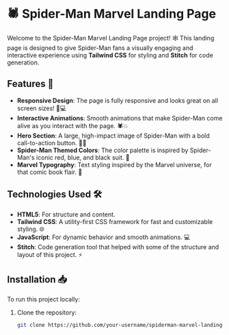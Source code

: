 # 🕷️ Spider-Man Marvel Landing Page

Welcome to the Spider-Man Marvel Landing Page project! 🕸️ This landing page is designed to give Spider-Man fans a visually engaging and interactive experience using **Tailwind CSS** for styling and **Stitch** for code generation.

## Features 🚀

- **Responsive Design**: The page is fully responsive and looks great on all screen sizes! 📱💻
- **Interactive Animations**: Smooth animations that make Spider-Man come alive as you interact with the page. 🕷️💥
- **Hero Section**: A large, high-impact image of Spider-Man with a bold call-to-action button. 🦸‍♂️
- **Spider-Man Themed Colors**: The color palette is inspired by Spider-Man's iconic red, blue, and black suit. 🎨
- **Marvel Typography**: Text styling inspired by the Marvel universe, for that comic book flair. 📖

## Technologies Used 🛠️

- **HTML5**: For structure and content.
- **Tailwind CSS**: A utility-first CSS framework for fast and customizable styling. 🌐
- **JavaScript**: For dynamic behavior and smooth animations. 💻
- **Stitch**: Code generation tool that helped with some of the structure and layout of this project. ⚡


## Installation 📥

To run this project locally:

1. Clone the repository:
   ```bash
   git clone https://github.com/your-username/spiderman-marvel-landing-page.git
